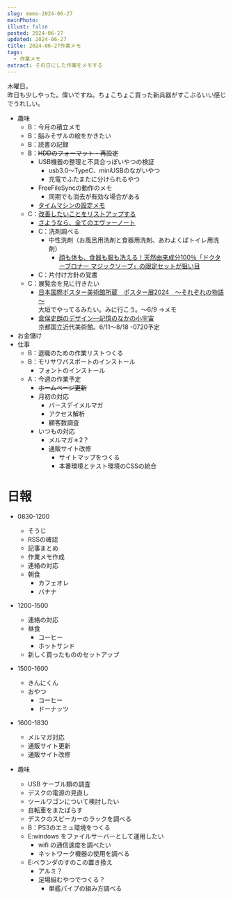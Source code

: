 ```yaml
---
slug: memo-2024-06-27
mainPhoto: 
illust: false
posted: 2024-06-27
updated: 2024-06-27
title: 2024-06-27作業メモ
tags:
  - 作業メモ
extract: その日にした作業をメモする
---
```

  
木曜日。  
昨日も少しやった。偉いですね。ちょこちょこ買った新兵器がすこぶるいい感じでうれしい。

- 趣味
  - B：今月の積立メモ
  - B：脳みそザルの絵をかきたい
  - B：読書の記録
  - B：~~HDDのフォーマット・再設定~~
    - USB機器の整理と不具合っぽいやつの検証
      - usb3.0〜TypeC、miniUSBのながいやつ
      - 充電でふたまたに分けられるやつ
    - FreeFileSyncの動作のメモ
      - 同期でも消去が有効な場合がある
    - [タイムマシンの設定メモ](https://support.apple.com/ja-jp/guide/mac-help/mh15139/mac)
  - C：[改善したいことをリストアップする](2022-03-07-改善したいこと・欲しいもの・やりたいこと.md) 
    - [さようなら、全てのエヴァーノート](https://honeshabri.hatenablog.com/entry/Evernote_to_Obsidian)  
    - C：洗剤調べる
      - 中性洗剤（お風呂用洗剤と食器用洗剤、あわよくばトイレ用洗剤）
        - [顔も体も、食器も服も洗える！天然由来成分100％「ドクターブロナー マジックソープ」の限定セットが狙い目](https://www.bepal.net/archives/431622)  
    - C：片付け方針の覚書
  - C：展覧会を見に行きたい
    - [日本国際ポスター美術館所蔵　ポスター展2024　～それぞれの物語～](https://www.japandesign.ne.jp/event/postermuseum-ogaki-2024/)  
    大垣でやってるみたい。みに行こう。〜6/9
      →メモ
    - [倉俣史朗のデザイン―記憶のなかの小宇宙](https://www.momak.go.jp/Japanese/exhibitionarchive/2024/459.html)  
      京都国立近代美術館。6/11〜8/18
        -0720予定
- お金儲け
- 仕事
  - B：退職のための作業リストつくる
  - B：モリサワパスポートのインストール
    - フォントのインストール
  - A：今週の作業予定
    - ~~ホームページ更新~~
    - 月初の対応
      - バースデイメルマガ
      - アクセス解析
      - 顧客数調査
    - いつもの対応 
      - メルマガ＊2？
      - 通販サイト改修
        - サイトマップをつくる
        - 本番環境とテスト環境のCSSの統合

# 日報

- 0830-1200
  - そうじ
  - RSSの確認
  - 記事まとめ
  - 作業メモ作成
  - 連絡の対応
  - 朝食
    - カフェオレ
    - バナナ
- 1200-1500
  - 連絡の対応
  - 昼食
    - コーヒー
    - ホットサンド
  - 新しく買ったもののセットアップ
- 1500-1600
  - きんにくん
  - おやつ
    - コーヒー
    - ドーナッツ
- 1600-1830
  - メルマガ対応
  - 通販サイト更新
  - 通販サイト改修


- 趣味
  - USB ケーブル類の調査
  - デスクの電源の見直し
  - ツールワゴンについて検討したい
  - 自転車をまたばらす
  - デスクのスピーカーのラックを調べる
  - B：PS3のエミュ環境をつくる
  - E:windows をファイルサーバーとして運用したい
    - wifi の通信速度を調べたい
    - ネットワーク機器の使用を調べる
  - E:ベランダのすのこの置き換え
    - アルミ？
    - 足場組むやつでつくる？
      - 単艦パイプの組み方調べる
